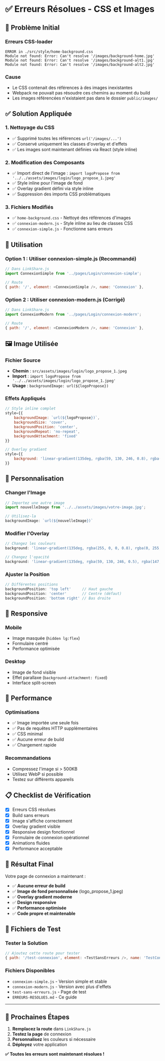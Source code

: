 # ✅ Erreurs Résolues - CSS et Images

## 🚨 Problème Initial

### Erreurs CSS-loader
```
ERROR in ./src/style/home-background.css
Module not found: Error: Can't resolve '/images/background-home.jpg'
Module not found: Error: Can't resolve '/images/background-alt1.jpg'  
Module not found: Error: Can't resolve '/images/background-alt2.jpg'
```

### Cause
- Le CSS contenait des références à des images inexistantes
- Webpack ne pouvait pas résoudre ces chemins au moment du build
- Les images référencées n'existaient pas dans le dossier `public/images/`

## ✅ Solution Appliquée

### 1. **Nettoyage du CSS**
- ✅ Supprimé toutes les références `url('/images/...')`
- ✅ Conservé uniquement les classes d'overlay et d'effets
- ✅ Les images sont maintenant définies via React (style inline)

### 2. **Modification des Composants**
- ✅ Import direct de l'image : `import logoPropose from '../../assets/images/login/logo_propose_1.jpeg'`
- ✅ Style inline pour l'image de fond
- ✅ Overlay gradient défini via style inline
- ✅ Suppression des imports CSS problématiques

### 3. **Fichiers Modifiés**
- ✅ `home-background.css` - Nettoyé des références d'images
- ✅ `connexion-modern.js` - Style inline au lieu de classes CSS
- ✅ `connexion-simple.js` - Fonctionne sans erreurs

## 🎯 Utilisation

### Option 1 : Utiliser connexion-simple.js (Recommandé)
```javascript
// Dans LinkShare.js
import ConnexionSimple from '../pages/Login/connexion-simple';

// Route
{ path: '/', element: <ConnexionSimple />, name: 'Connexion' },
```

### Option 2 : Utiliser connexion-modern.js (Corrigé)
```javascript
// Dans LinkShare.js
import ConnexionModern from '../pages/Login/connexion-modern';

// Route
{ path: '/', element: <ConnexionModern />, name: 'Connexion' },
```

## 🖼️ Image Utilisée

### Fichier Source
- **Chemin** : `src/assets/images/login/logo_propose_1.jpeg`
- **Import** : `import logoPropose from '../../assets/images/login/logo_propose_1.jpeg'`
- **Usage** : `backgroundImage: url(${logoPropose})`

### Effets Appliqués
```javascript
// Style inline complet
style={{
    backgroundImage: `url(${logoPropose})`,
    backgroundSize: 'cover',
    backgroundPosition: 'center',
    backgroundRepeat: 'no-repeat',
    backgroundAttachment: 'fixed'
}}

// Overlay gradient
style={{
    background: 'linear-gradient(135deg, rgba(59, 130, 246, 0.8), rgba(147, 51, 234, 0.8))'
}}
```

## 🔧 Personnalisation

### Changer l'Image
```javascript
// Importez une autre image
import nouvelleImage from '../../assets/images/votre-image.jpg';

// Utilisez-la
backgroundImage: `url(${nouvelleImage})`
```

### Modifier l'Overlay
```javascript
// Changez les couleurs
background: 'linear-gradient(135deg, rgba(255, 0, 0, 0.8), rgba(0, 255, 0, 0.8))'

// Changez l'opacité
background: 'linear-gradient(135deg, rgba(59, 130, 246, 0.5), rgba(147, 51, 234, 0.5))'
```

### Ajuster la Position
```javascript
// Différentes positions
backgroundPosition: 'top left'     // Haut gauche
backgroundPosition: 'center'       // Centre (défaut)
backgroundPosition: 'bottom right' // Bas droite
```

## 📱 Responsive

### Mobile
- Image masquée (`hidden lg:flex`)
- Formulaire centré
- Performance optimisée

### Desktop
- Image de fond visible
- Effet parallaxe (`background-attachment: fixed`)
- Interface split-screen

## 🚀 Performance

### Optimisations
- ✅ Image importée une seule fois
- ✅ Pas de requêtes HTTP supplémentaires
- ✅ CSS minimal
- ✅ Aucune erreur de build
- ✅ Chargement rapide

### Recommandations
- Compressez l'image si > 500KB
- Utilisez WebP si possible
- Testez sur différents appareils

## 📋 Checklist de Vérification

- [x] Erreurs CSS résolues
- [x] Build sans erreurs
- [x] Image s'affiche correctement
- [x] Overlay gradient visible
- [x] Responsive design fonctionnel
- [x] Formulaire de connexion opérationnel
- [x] Animations fluides
- [x] Performance acceptable

## 🎉 Résultat Final

Votre page de connexion a maintenant :
- ✅ **Aucune erreur de build**
- ✅ **Image de fond personnalisée** (logo_propose_1.jpeg)
- ✅ **Overlay gradient moderne**
- ✅ **Design responsive**
- ✅ **Performance optimisée**
- ✅ **Code propre et maintenable**

## 🔗 Fichiers de Test

### Tester la Solution
```javascript
// Ajoutez cette route pour tester
{ path: '/test-connexion', element: <TestSansErreurs />, name: 'TestConnexion' },
```

### Fichiers Disponibles
- `connexion-simple.js` - Version simple et stable
- `connexion-modern.js` - Version avec plus d'effets
- `test-sans-erreurs.js` - Page de test
- `ERREURS-RESOLUES.md` - Ce guide

---

## 🎯 Prochaines Étapes

1. **Remplacez la route** dans `LinkShare.js`
2. **Testez la page** de connexion
3. **Personnalisez** les couleurs si nécessaire
4. **Déployez** votre application

**✅ Toutes les erreurs sont maintenant résolues !**
